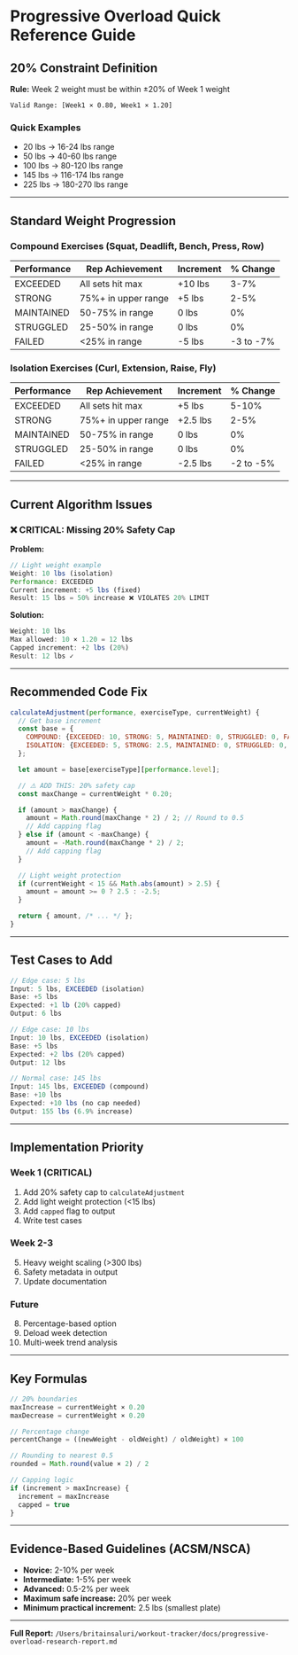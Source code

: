 # Progressive Overload Quick Reference Guide

## 20% Constraint Definition

**Rule:** Week 2 weight must be within ±20% of Week 1 weight

```
Valid Range: [Week1 × 0.80, Week1 × 1.20]
```

### Quick Examples
- 20 lbs → 16-24 lbs range
- 50 lbs → 40-60 lbs range
- 100 lbs → 80-120 lbs range
- 145 lbs → 116-174 lbs range
- 225 lbs → 180-270 lbs range

---

## Standard Weight Progression

### Compound Exercises (Squat, Deadlift, Bench, Press, Row)

| Performance | Rep Achievement | Increment | % Change |
|-------------|----------------|-----------|----------|
| EXCEEDED | All sets hit max | +10 lbs | 3-7% |
| STRONG | 75%+ in upper range | +5 lbs | 2-5% |
| MAINTAINED | 50-75% in range | 0 lbs | 0% |
| STRUGGLED | 25-50% in range | 0 lbs | 0% |
| FAILED | <25% in range | -5 lbs | -3 to -7% |

### Isolation Exercises (Curl, Extension, Raise, Fly)

| Performance | Rep Achievement | Increment | % Change |
|-------------|----------------|-----------|----------|
| EXCEEDED | All sets hit max | +5 lbs | 5-10% |
| STRONG | 75%+ in upper range | +2.5 lbs | 2-5% |
| MAINTAINED | 50-75% in range | 0 lbs | 0% |
| STRUGGLED | 25-50% in range | 0 lbs | 0% |
| FAILED | <25% in range | -2.5 lbs | -2 to -5% |

---

## Current Algorithm Issues

### ❌ CRITICAL: Missing 20% Safety Cap

**Problem:**
```javascript
// Light weight example
Weight: 10 lbs (isolation)
Performance: EXCEEDED
Current increment: +5 lbs (fixed)
Result: 15 lbs = 50% increase ❌ VIOLATES 20% LIMIT
```

**Solution:**
```javascript
Weight: 10 lbs
Max allowed: 10 × 1.20 = 12 lbs
Capped increment: +2 lbs (20%)
Result: 12 lbs ✓
```

---

## Recommended Code Fix

```javascript
calculateAdjustment(performance, exerciseType, currentWeight) {
  // Get base increment
  const base = {
    COMPOUND: {EXCEEDED: 10, STRONG: 5, MAINTAINED: 0, STRUGGLED: 0, FAILED: -5},
    ISOLATION: {EXCEEDED: 5, STRONG: 2.5, MAINTAINED: 0, STRUGGLED: 0, FAILED: -2.5}
  };

  let amount = base[exerciseType][performance.level];

  // ⚠️ ADD THIS: 20% safety cap
  const maxChange = currentWeight * 0.20;

  if (amount > maxChange) {
    amount = Math.round(maxChange * 2) / 2; // Round to 0.5
    // Add capping flag
  } else if (amount < -maxChange) {
    amount = -Math.round(maxChange * 2) / 2;
    // Add capping flag
  }

  // Light weight protection
  if (currentWeight < 15 && Math.abs(amount) > 2.5) {
    amount = amount >= 0 ? 2.5 : -2.5;
  }

  return { amount, /* ... */ };
}
```

---

## Test Cases to Add

```javascript
// Edge case: 5 lbs
Input: 5 lbs, EXCEEDED (isolation)
Base: +5 lbs
Expected: +1 lb (20% capped)
Output: 6 lbs

// Edge case: 10 lbs
Input: 10 lbs, EXCEEDED (isolation)
Base: +5 lbs
Expected: +2 lbs (20% capped)
Output: 12 lbs

// Normal case: 145 lbs
Input: 145 lbs, EXCEEDED (compound)
Base: +10 lbs
Expected: +10 lbs (no cap needed)
Output: 155 lbs (6.9% increase)
```

---

## Implementation Priority

### Week 1 (CRITICAL)
1. Add 20% safety cap to `calculateAdjustment`
2. Add light weight protection (<15 lbs)
3. Add `capped` flag to output
4. Write test cases

### Week 2-3
5. Heavy weight scaling (>300 lbs)
6. Safety metadata in output
7. Update documentation

### Future
8. Percentage-based option
9. Deload week detection
10. Multi-week trend analysis

---

## Key Formulas

```javascript
// 20% boundaries
maxIncrease = currentWeight × 0.20
maxDecrease = currentWeight × 0.20

// Percentage change
percentChange = ((newWeight - oldWeight) / oldWeight) × 100

// Rounding to nearest 0.5
rounded = Math.round(value × 2) / 2

// Capping logic
if (increment > maxIncrease) {
  increment = maxIncrease
  capped = true
}
```

---

## Evidence-Based Guidelines (ACSM/NSCA)

- **Novice:** 2-10% per week
- **Intermediate:** 1-5% per week
- **Advanced:** 0.5-2% per week
- **Maximum safe increase:** 20% per week
- **Minimum practical increment:** 2.5 lbs (smallest plate)

---

**Full Report:** `/Users/britainsaluri/workout-tracker/docs/progressive-overload-research-report.md`
